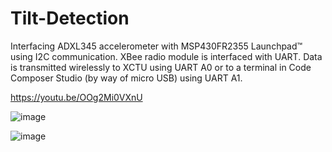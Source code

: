 # Tilt-Detection
Interfacing ADXL345 accelerometer with MSP430FR2355 Launchpad™ using I2C communication. XBee radio module is interfaced with UART. Data is transmitted wirelessly to XCTU using UART A0 or to a terminal in Code Composer Studio (by way of micro USB) using UART A1.

https://youtu.be/OOg2Mi0VXnU

![image](https://user-images.githubusercontent.com/80700675/112725052-8b929e80-8eec-11eb-865c-d2ba599fafb8.png)


![image](https://user-images.githubusercontent.com/80700675/111220008-071c5380-85af-11eb-822c-d927f59c61b5.png)
